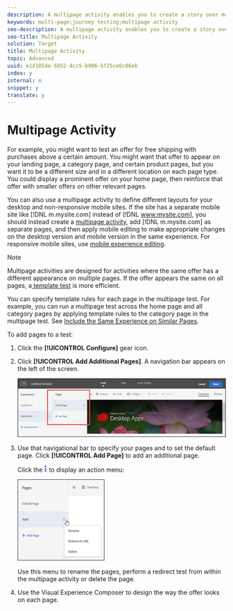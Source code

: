 ```yaml
---
description: A multipage activity enables you to create a story over multiple pages, with a design that is specific to each page.
keywords: multi-page;journey testing;multipage activity
seo-description: A multipage activity enables you to create a story over multiple pages, with a design that is specific to each page.
seo-title: Multipage Activity
solution: Target
title: Multipage Activity
topic: Advanced
uuid: e1d1054e-5b52-4cc5-b906-5f25ce6c06eb
index: y
internal: n
snippet: y
translate: y
---
```


# Multipage Activity

For example, you might want to test an offer for free shipping with purchases above a certain amount. You might want that offer to appear on your landing page, a category page, and certain product pages, but you want it to be a different size and in a different location on each page type. You could display a prominent offer on your home page, then reinforce that offer with smaller offers on other relevant pages. 

You can also use a multipage activity to define different layouts for your desktop and non-responsive mobile sites. If the site has a separate mobile site like [!DNL  m.mysite.com] instead of [!DNL  www.mysite.com], you should instead create a [ multipage activity](../c_experiences/c_multipage_activity.md#concept_277E096063E14813AC5D8EDFA1D2ED48), add [!DNL  m.mysite.com] as separate pages, and then apply mobile editing to make appropriate changes on the desktop version and mobile version in the same experience. For responsive mobile sites, use [ mobile experience editing](../c_experiences/c_mobile_viewports.md#concept_8E45527C4ABC41D59AA3553BEDC76FA5). 


>[!NOTE]
>
>Multipage activities are designed for activities where the same offer has a different appearance on multiple pages. If the offer appears the same on all pages, a[ template test](../c_experiences/t_temtest.md#task_2539D51A18044F82B0D9895636546781) is more efficient. 



You can specify template rules for each page in the multipage test. For example, you can run a multipage test across the home page and all category pages by applying template rules to the category page in the multipage test. See [ Include the Same Experience on Similar Pages](../c_experiences/t_temtest.md#task_2539D51A18044F82B0D9895636546781). 

To add pages to a test: 

1. Click the **[!UICONTROL  Configure]** gear icon.
1. Click **[!UICONTROL  Add Additional Pages]**. A navigation bar appears on the left of the screen. 

   ![](assets/multipage_nav.png) 

1. Use that navigational bar to specify your pages and to set the default page. Click **[!UICONTROL  Add Page]** to add an additional page. 

   Click the  ![](assets/action_menu.png) to display an action menu: 

   ![](assets/multipage_menu.png) 

   Use this menu to rename the pages, perform a redirect test from within the multipage activity or delete the page. 

1. Use the Visual Experience Composer to design the way the offer looks on each page.
